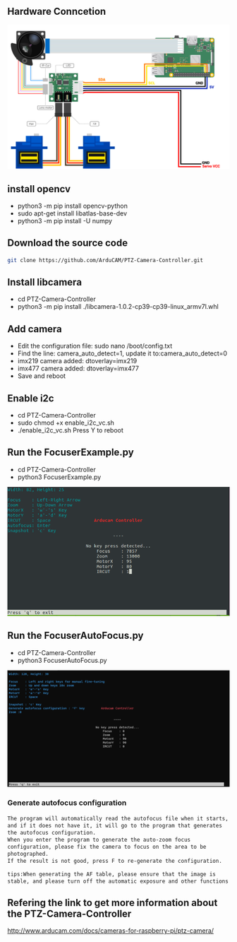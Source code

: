 ## Hardware Conncetion
![Alt text](https://github.com/ArduCAM/PTZ-Camera-Controller/blob/master/data/HardwareConnection.png)


## install opencv
* python3 -m pip install opencv-python
* sudo apt-get install libatlas-base-dev
* python3 -m pip install -U numpy 


## Download the source code 
```bash
git clone https://github.com/ArduCAM/PTZ-Camera-Controller.git
```

## Install libcamera
* cd PTZ-Camera-Controller
* python3 -m pip install ./libcamera-1.0.2-cp39-cp39-linux_armv7l.whl

## Add camera
* Edit the configuration file: sudo nano /boot/config.txt
* Find the line: camera_auto_detect=1, update it to:camera_auto_detect=0
* imx219 camera added: dtoverlay=imx219
* imx477 camera added: dtoverlay=imx477
* Save and reboot

## Enable i2c
* cd PTZ-Camera-Controller
* sudo chmod +x enable_i2c_vc.sh
* ./enable_i2c_vc.sh
Press Y to reboot



## Run the FocuserExample.py

* cd PTZ-Camera-Controller
* python3 FocuserExample.py


![Alt text](https://github.com/ArduCAM/PTZ-Camera-Controller/blob/master/data/Arducam%20Controller.png)


## Run the FocuserAutoFocus.py

* cd PTZ-Camera-Controller
* python3 FocuserAutoFocus.py

![Alt text](./data/Focuser%20AutoFocus.png)

### Generate autofocus configuration
``` 
The program will automatically read the autofocus file when it starts, and if it does not have it, it will go to the program that generates the autofocus configuration.
When you enter the program to generate the auto-zoom focus configuration, please fix the camera to focus on the area to be photographed.
If the result is not good, press F to re-generate the configuration.
```
```
tips:When generating the AF table, please ensure that the image is stable, and please turn off the automatic exposure and other functions
```

## Refering the link to get more information about the PTZ-Camera-Controller
http://www.arducam.com/docs/cameras-for-raspberry-pi/ptz-camera/